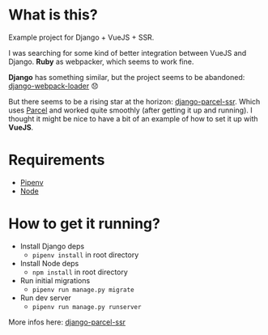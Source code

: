# What is this?
Example project for Django + VueJS + SSR. 

I was searching for some kind of better integration between VueJS and Django. **Ruby** as webpacker, which seems to work fine. 

**Django** has something similar, but the project seems to be abandoned: [django-webpack-loader](https://github.com/owais/django-webpack-loader) 😞 

But there seems to be a rising star at the horizon: [django-parcel-ssr](https://github.com/malj/django-parcel-ssr). Which uses [Parcel](https://parceljs.org/) and worked quite smoothly (after getting it up and running). I thought it might be nice to have a bit of an example of how to set it up with **VueJS**. 

# Requirements
* [Pipenv](https://pipenv.readthedocs.io/en/latest/)
* [Node](https://nodejs.org/en/)

# How to get it running?

* Install Django deps
  * `pipenv install` in root directory
* Install Node deps
  * `npm install` in root directory
* Run initial migrations
  * `pipenv run manage.py migrate`
* Run dev server
  * `pipenv run manage.py runserver`

More infos here: [django-parcel-ssr](https://github.com/malj/django-parcel-ssr)